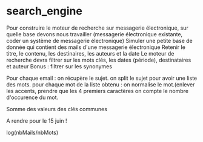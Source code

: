 # search_engine

Pour construire le moteur de recherche sur messagerie électronique, sur quelle base devons nous travailler (messagerie électronique existante, coder un système de messagerie électronique)
Simuler une petite base de donnée qui contient des mails d'une messagerie électronique
Retenir le titre, le contenu, les destinaires, les auteurs et la date
Le moteur de recherche devra filtrer sur les mots clés, les dates (période), destinataires et auteur
Bonus : filtrer sur les synonymes

Pour chaque email :
	on récupère le sujet.
	on split le sujet pour avoir une liste des mots.
	pour chaque mot de la liste obtenu :
		on normalise le mot.(enlever les accents, prendre que les 4 premiers caractères
		on compte le nombre d'occurence du mot.

Somme des valeurs des clés communes

A rendre pour le 15 juin !


log(nbMails/nbMots)
